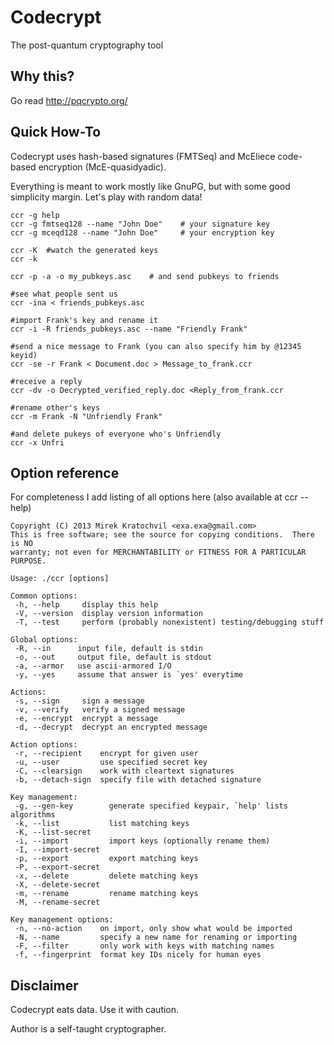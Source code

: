 
# Codecrypt
The post-quantum cryptography tool

## Why this?

Go read http://pqcrypto.org/

## Quick How-To

Codecrypt uses hash-based signatures (FMTSeq) and McEliece code-based
encryption (McE-quasidyadic).

Everything is meant to work mostly like GnuPG, but with some good simplicity margin. Let's play with random data!

	ccr -g help
	ccr -g fmtseq128 --name "John Doe"    # your signature key
	ccr -g mceqd128 --name "John Doe"     # your encryption key

	ccr -K  #watch the generated keys
	ccr -k

	ccr -p -a -o my_pubkeys.asc    # and send pubkeys to friends

	#see what people sent us
	ccr -ina < friends_pubkeys.asc

	#import Frank's key and rename it
	ccr -i -R friends_pubkeys.asc --name "Friendly Frank"

	#send a nice message to Frank (you can also specify him by @12345 keyid)
	ccr -se -r Frank < Document.doc > Message_to_frank.ccr

	#receive a reply
	ccr -dv -o Decrypted_verified_reply.doc <Reply_from_frank.ccr

	#rename other's keys
	ccr -m Frank -N "Unfriendly Frank"

	#and delete pukeys of everyone who's Unfriendly
	ccr -x Unfri

## Option reference

For completeness I add listing of all options here (also available at ccr --help)

	Copyright (C) 2013 Mirek Kratochvil <exa.exa@gmail.com>
	This is free software; see the source for copying conditions.  There is NO
	warranty; not even for MERCHANTABILITY or FITNESS FOR A PARTICULAR PURPOSE.

	Usage: ./ccr [options]

	Common options:
	 -h, --help     display this help
	 -V, --version  display version information
	 -T, --test     perform (probably nonexistent) testing/debugging stuff

	Global options:
	 -R, --in      input file, default is stdin
	 -o, --out     output file, default is stdout
	 -a, --armor   use ascii-armored I/O
	 -y, --yes     assume that answer is `yes' everytime

	Actions:
	 -s, --sign     sign a message
	 -v, --verify   verify a signed message
	 -e, --encrypt  encrypt a message
	 -d, --decrypt  decrypt an encrypted message

	Action options:
	 -r, --recipient    encrypt for given user
	 -u, --user         use specified secret key
	 -C, --clearsign    work with cleartext signatures
	 -b, --detach-sign  specify file with detached signature

	Key management:
	 -g, --gen-key        generate specified keypair, `help' lists algorithms
	 -k, --list           list matching keys
	 -K, --list-secret
	 -i, --import         import keys (optionally rename them)
	 -I, --import-secret
	 -p, --export         export matching keys
	 -P, --export-secret
	 -x, --delete         delete matching keys
	 -X, --delete-secret
	 -m, --rename         rename matching keys
	 -M, --rename-secret

	Key management options:
	 -n, --no-action    on import, only show what would be imported
	 -N, --name         specify a new name for renaming or importing
	 -F, --filter       only work with keys with matching names
	 -f, --fingerprint  format key IDs nicely for human eyes

## Disclaimer

Codecrypt eats data. Use it with caution.

Author is a self-taught cryptographer.


